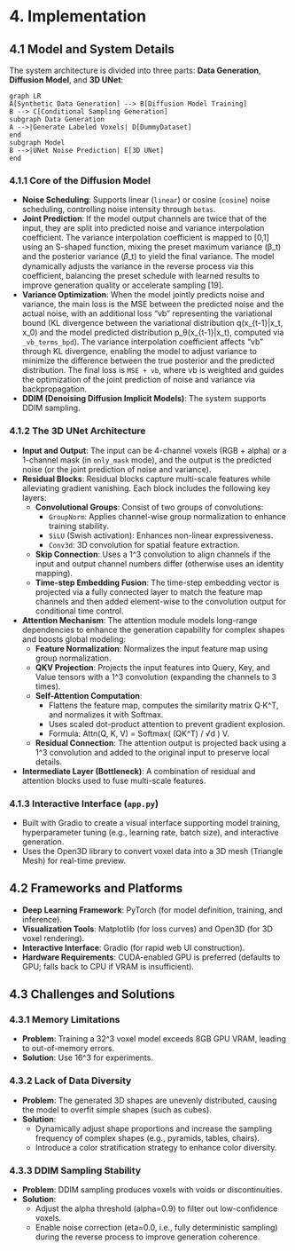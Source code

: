 # 4. Implementation

## 4.1 Model and System Details

The system architecture is divided into three parts: **Data Generation**, **Diffusion Model**, and **3D UNet**:

```mermaid
graph LR
A[Synthetic Data Generation] --> B[Diffusion Model Training]
B --> C[Conditional Sampling Generation]
subgraph Data Generation
A -->|Generate Labeled Voxels| D[DummyDataset]
end
subgraph Model
B -->|UNet Noise Prediction| E[3D UNet]
end
```

### 4.1.1 Core of the Diffusion Model

- **Noise Scheduling**: Supports linear (`linear`) or cosine (`cosine`) noise scheduling, controlling noise intensity through `betas`.
- **Joint Prediction**: If the model output channels are twice that of the input, they are split into predicted noise and variance interpolation coefficient. The variance interpolation coefficient is mapped to [0,1] using an S-shaped function, mixing the preset maximum variance (β_t) and the posterior variance (𝛽̃_t) to yield the final variance. The model dynamically adjusts the variance in the reverse process via this coefficient, balancing the preset schedule with learned results to improve generation quality or accelerate sampling [19].
- **Variance Optimization**: When the model jointly predicts noise and variance, the main loss is the MSE between the predicted noise and the actual noise, with an additional loss “vb” representing the variational bound (KL divergence between the variational distribution q(x_{t-1}|x_t, x_0) and the model predicted distribution p_θ(x_{t-1}|x_t), computed via `_vb_terms_bpd`). The variance interpolation coefficient affects “vb” through KL divergence, enabling the model to adjust variance to minimize the difference between the true posterior and the predicted distribution. The final loss is `MSE + vb`, where vb is weighted and guides the optimization of the joint prediction of noise and variance via backpropagation.
- **DDIM (Denoising Diffusion Implicit Models)**: The system supports DDIM sampling.

### 4.1.2 The 3D UNet Architecture

- **Input and Output**: The input can be 4-channel voxels (RGB + alpha) or a 1-channel mask (in `only_mask` mode), and the output is the predicted noise (or the joint prediction of noise and variance).
- **Residual Blocks**: Residual blocks capture multi-scale features while alleviating gradient vanishing. Each block includes the following key layers:
  - **Convolutional Groups**: Consist of two groups of convolutions:
    - `GroupNorm`: Applies channel-wise group normalization to enhance training stability.
    - `SiLU` (Swish activation): Enhances non-linear expressiveness.
    - `Conv3d`: 3D convolution for spatial feature extraction.
  - **Skip Connection**: Uses a 1^3 convolution to align channels if the input and output channel numbers differ (otherwise uses an identity mapping).
  - **Time-step Embedding Fusion**: The time-step embedding vector is projected via a fully connected layer to match the feature map channels and then added element-wise to the convolution output for conditional time control.
- **Attention Mechanism**: The attention module models long-range dependencies to enhance the generation capability for complex shapes and boosts global modeling:
  - **Feature Normalization**: Normalizes the input feature map using group normalization.
  - **QKV Projection**: Projects the input features into Query, Key, and Value tensors with a 1^3 convolution (expanding the channels to 3 times).
  - **Self-Attention Computation**:
    - Flattens the feature map, computes the similarity matrix Q·K^T, and normalizes it with Softmax.
    - Uses scaled dot-product attention to prevent gradient explosion.
    - Formula: Attn(Q, K, V) = Softmax( (QK^T) / √d ) V.
  - **Residual Connection**: The attention output is projected back using a 1^3 convolution and added to the original input to preserve local details.
- **Intermediate Layer (Bottleneck)**: A combination of residual and attention blocks used to fuse multi-scale features.

### 4.1.3 Interactive Interface (`app.py`)

- Built with Gradio to create a visual interface supporting model training, hyperparameter tuning (e.g., learning rate, batch size), and interactive generation.
- Uses the Open3D library to convert voxel data into a 3D mesh (Triangle Mesh) for real-time preview.

## 4.2 Frameworks and Platforms

- **Deep Learning Framework**: PyTorch (for model definition, training, and inference).
- **Visualization Tools**: Matplotlib (for loss curves) and Open3D (for 3D voxel rendering).
- **Interactive Interface**: Gradio (for rapid web UI construction).
- **Hardware Requirements**: CUDA-enabled GPU is preferred (defaults to GPU; falls back to CPU if VRAM is insufficient).

## 4.3 Challenges and Solutions

### 4.3.1 Memory Limitations
   - **Problem**: Training a 32^3 voxel model exceeds 8GB GPU VRAM, leading to out-of-memory errors.
   - **Solution**: Use 16^3 for experiments.

### 4.3.2 Lack of Data Diversity
   - **Problem**: The generated 3D shapes are unevenly distributed, causing the model to overfit simple shapes (such as cubes).
   - **Solution**: 
     - Dynamically adjust shape proportions and increase the sampling frequency of complex shapes (e.g., pyramids, tables, chairs).
     - Introduce a color stratification strategy to enhance color diversity.

### 4.3.3 DDIM Sampling Stability
   - **Problem**: DDIM sampling produces voxels with voids or discontinuities.
   - **Solution**:
     - Adjust the alpha threshold (alpha=0.9) to filter out low-confidence voxels.
     - Enable noise correction (eta=0.0, i.e., fully deterministic sampling) during the reverse process to improve generation coherence.